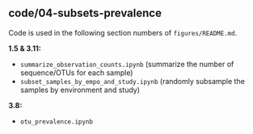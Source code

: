 ## code/04-subsets-prevalence

Code is used in the following section numbers of `figures/README.md`.

**1.5 & 3.11:**

* `summarize_observation_counts.ipynb` (summarize the number of sequence/OTUs for each sample)
* `subset_samples_by_empo_and_study.ipynb` (randomly subsample the samples by environment and study)

**3.8:**

* `otu_prevalence.ipynb`
